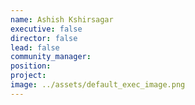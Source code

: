 ```yaml
---
name: Ashish Kshirsagar
executive: false
director: false
lead: false
community_manager:   
position:  
project:  
image: ../assets/default_exec_image.png
---
```

